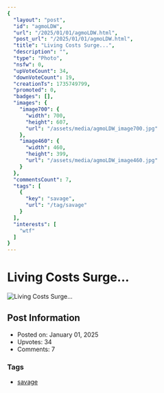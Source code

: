 ```yaml
---
{
  "layout": "post",
  "id": "agmoLDW",
  "url": "/2025/01/01/agmoLDW.html",
  "post_url": "/2025/01/01/agmoLDW.html",
  "title": "Living Costs Surge...",
  "description": "",
  "type": "Photo",
  "nsfw": 0,
  "upVoteCount": 34,
  "downVoteCount": 19,
  "creationTs": 1735749799,
  "promoted": 0,
  "badges": [],
  "images": {
    "image700": {
      "width": 700,
      "height": 607,
      "url": "/assets/media/agmoLDW_image700.jpg"
    },
    "image460": {
      "width": 460,
      "height": 399,
      "url": "/assets/media/agmoLDW_image460.jpg"
    }
  },
  "commentsCount": 7,
  "tags": [
    {
      "key": "savage",
      "url": "/tag/savage"
    }
  ],
  "interests": [
    "wtf"
  ]
}
---
```


# Living Costs Surge...

![Living Costs Surge...](/assets/media/agmoLDW_image700.jpg)

## Post Information

- Posted on: January 01, 2025
- Upvotes: 34
- Comments: 7

### Tags

- [savage](/tag/savage)
